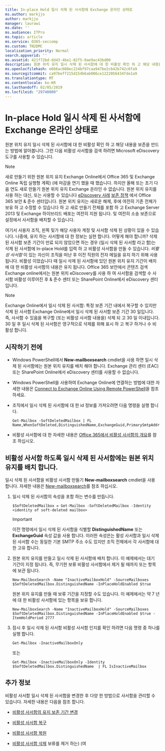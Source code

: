 ```yaml
---
title: In-place Hold 일시 삭제 된 사서함에 Exchange 온라인 상태로
ms.author: markjjo
author: markjjo
manager: laurawi
ms.date: ''
ms.audience: ITPro
ms.topic: article
ms.service: O365-seccomp
ms.custom: TN2DMC
localization_priority: Normal
search.appverid: ''
ms.assetid: 421f72bd-dd43-4be1-82f5-0ae9ac43bd00
description: 원본 위치 유지 일시 삭제 된 사서함에 대 한 비활성 확인 하 고 해당 내용을 보존을 만드는 방법에 알아봅니다. 그런 다음 비활성 사서함을 검색 하려면 Microsoft eDiscovery 도구를 사용할 수 있습니다.
ms.openlocfilehash: e666ac608ec224bf97caa947be2cb42b742c6fa9
ms.sourcegitcommit: ca97beff215d154b6ab006ce1222056434fde1a9
ms.translationtype: MT
ms.contentlocale: ko-KR
ms.lasthandoff: 02/05/2019
ms.locfileid: "29740800"
---
```

# <a name="put-an-in-place-hold-on-a-soft-deleted-mailbox-in-exchange-online"></a>In-place Hold 일시 삭제 된 사서함에 Exchange 온라인 상태로

원본 위치 유지 일시 삭제 된 사서함에 대 한 비활성 확인 하 고 해당 내용을 보존을 만드는 방법에 알아봅니다. 그런 다음 비활성 사서함을 검색 하려면 Microsoft eDiscovery 도구를 사용할 수 있습니다.
  
> [!NOTE]
> 새로 만들기 위한 원본 위치 유지 Exchange Online에서 Office 365 및 Exchange Online 독립 실행형 계획) (에 마감을 연기 했을 때 했습니다. 하지만 올해 또는 초기 다음 연도 새로 만들기 원본 위치 유지 Exchange 온라인 수 없습니다. 원본 위치 유지를 사용 하는 대신, 또는 사용할 수 있습니다 [eDiscovery 사례](https://go.microsoft.com/fwlink/?linkid=780738) [보존 정책](https://go.microsoft.com/fwlink/?linkid=827811) 에서 Office 365 보안 &amp; 준수 센터입니다. 원본 위치 유지는 새로운 해제, 후에 여전히 기존 전체가 보유 하 고 수정할 수 있습니다 하 고 새로 만들기 전체를 포함 하 고 Exchange Server 2013 및 Exchange 하이브리드 배포는 여전히 지원 됩니다. 및 여전히 소송 보존으로 설정에서 사서함을 배치할 수 있습니다. 
  
여기서 사용자 조직, 왼쪽 및가 해당 사용자 계정 및 사서함 삭제 된 상황이 있을 수 있습니다. 나중에, 유지 하는 사서함에 대 한 정보는 실현 합니다. 어떻게 해야 합니까? 삭제 된 사서함 보존 기간이 만료 되지 않았으면 하는 경우 (일시 삭제 된 사서함 라고 함)는 삭제 된 사서함에 In-place Hold를 입력 하 고 비활성 사서함을 만들 수 있습니다. *비활성 사서함* 이 있는 자신이 조직을 떠난 후 이전 직원의 전자 메일을 유지 하기 위해 사용 됩니다. 비활성 이었습니다 때 일시 삭제 된 사서함에 있던 원본 위치 유지 기간이 배치에 대 한 비활성 사서함의 내용은 유지 됩니다. Office 365 보안에서 콘텐츠 검색 Exchange online에서는 원본 위치 eDiscovery를 사용 하 여 사서함을 검색할 수 사서함 비활성 이루어진 후 &amp; 준수 센터 또는 SharePoint Online에서 eDiscovery 센터입니다. 
  
> [!NOTE]
> Exchange Online에서 일시 삭제 된 사서함: 특정 보존 기간 내에서 복구할 수 있지만 삭제 된 사서함 Exchange Online에서 일시 삭제 된 사서함 보존 기간 30 일입니다. 즉, 사서함 수 있음을 복구할 (또는 비활성 사서함 내용을) 삭제 되 고 30 일 이내입니다. 30 일 후 일시 삭제 된 사서함은 영구적으로 삭제를 위해 표시 하 고 복구 하거나 수 비활성 합니다. 
  
## <a name="before-you-begin"></a>시작하기 전에

- Windows PowerShell에서 **New-mailboxsearch** cmdlet을 사용 하면 일시 삭제 된 사서함에는 원본 위치 유지를 배치 해야 합니다. Exchange 관리 센터 (EAC) 또는 SharePoint Online에서 eDiscovery 센터를 사용할 수 없습니다. 
    
- Windows PowerShell을 사용하여 Exchange Online에 연결하는 방법에 대한 자세한 내용은 [Connect to Exchange Online Using Remote PowerShell](https://go.microsoft.com/fwlink/p/?linkid=396554)을 참조하세요.
    
- 조직에서 일시 삭제 된 사서함에 대 한 id 정보를 가져오려면 다음 명령을 실행 합니다. 
    
  ```
  Get-Mailbox -SoftDeletedMailbox | FL Name,WhenSoftDeleted,DistinguishedName,ExchangeGuid,PrimarySmtpAddress
  ```

- 비활성 사서함에 대 한 자세한 내용은 [Office 365에서 비활성 사서함의 개요](inactive-mailboxes-in-office-365.md)를 참조 하십시오.
    
## <a name="put-an-in-place-hold-on-a-soft-deleted-mailbox-to-make-it-an-inactive-mailbox"></a>비활성 사서함 하도록 일시 삭제 된 사서함에는 원본 위치 유지를 배치 합니다.

일시 삭제 된 사서함을 비활성 사서함 만들기 **New-mailboxsearch** cmdlet을 사용 합니다. 자세한 내용은 [New-mailboxsearch](http://technet.microsoft.com/library/74303b47-bb49-407c-a43b-590356eae35c.aspx)를 참조 하십시오.
  
1. 일시 삭제 된 사서함의 속성을 포함 하는 변수를 만듭니다. 
    
   ```
   $SoftDeletedMailbox = Get-Mailbox -SoftDeletedMailbox -Identity <identity of soft-deleted mailbox>
   ```

    > [!IMPORTANT]
    > 이전 명령에서 일시 삭제 된 사서함을 식별할 **DistinguishedName** 또는 **ExchangeGuid** 속성 값을 사용 합니다. 이러한 속성은는 활성 사서함과 일시 삭제 된 사서함 수는 동일한 기본 SMTP 주소 수도 있지만 조직 전체에서 각 사서함에 대 한 고유 합니다. 
  
2. 원본 위치 유지를 만들고 일시 삭제 된 사서함에 배치 합니다. 이 예제에서는 대기 기간이 지정 됩니다. 즉, 무기한 보류 비활성 사서함에서 제거 될 때까지 또는 항목에 보관 됩니다.
    
   ```
   New-MailboxSearch -Name "InactiveMailboxHold" -SourceMailboxes $SoftDeletedMailbox.DistinguishedName -InPlaceHoldEnabled $true
    ```
   원본 위치 유지를 만들 때 보류 기간을 지정할 수도 있습니다. 이 예제에서는 약 7 년에 대 한 비활성 사서함에 있는 항목을 보유 합니다.
    
   ```
   New-MailboxSearch -Name "InactiveMailboxHold" -SourceMailboxes $SoftDeletedMailbox.DistinguishedName -InPlaceHoldEnabled $true -ItemHoldPeriod 2777
   ```

3. 잠시 후 일시 삭제 된 사서함 비활성 사서함 인지를 확인 하려면 다음 명령 중 하나를 실행 합니다.
    
   ```
   Get-Mailbox -InactiveMailboxOnly
   ```

    또는
    
   ```
   Get-Mailbox -InactiveMailboxOnly -Identity $SoftDeletedMailbox.DistinguishedName  | FL IsInactiveMailbox
   ```

## <a name="more-information"></a>추가 정보

비활성 사서함 일시 삭제 된 사서함을 변경한 후 다양 한 방법으로 사서함을 관리할 수 있습니다. 자세한 내용은 다음을 참조 합니다.
  
- [비활성 사서함의 유지 보존 기간 변경](change-the-hold-duration-for-an-inactive-mailbox.md)
    
- [비활성 사서함 복구](recover-an-inactive-mailbox.md)
    
- [비활성 사서함 복원](restore-an-inactive-mailbox.md)
    
- [비활성 사서함 삭제](delete-an-inactive-mailbox.md) 보류를 제거 하는) (여

